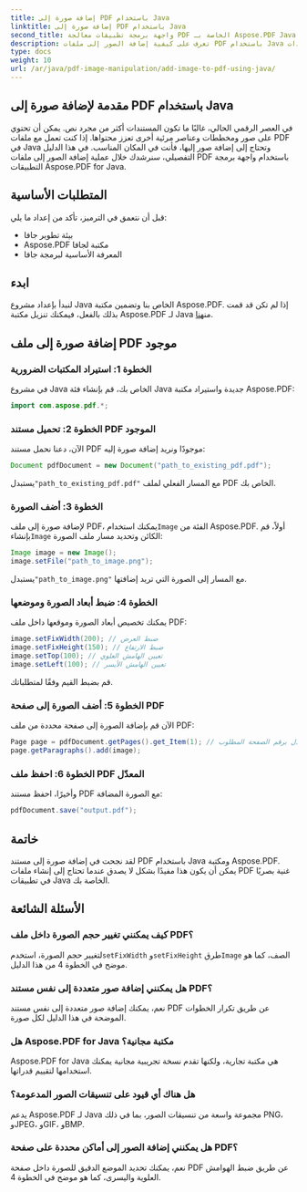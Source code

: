 ```yaml
---
title: إضافة صورة إلى PDF باستخدام Java
linktitle: إضافة صورة إلى PDF باستخدام Java
second_title: واجهة برمجة تطبيقات معالجة PDF الخاصة بـ Aspose.PDF Java
description: تعرف على كيفية إضافة الصور إلى ملفات PDF باستخدام Java من خلال دليلنا خطوة بخطوة. قم بتعزيز مستندات PDF الخاصة بك باستخدام العناصر المرئية بسهولة.
type: docs
weight: 10
url: /ar/java/pdf-image-manipulation/add-image-to-pdf-using-java/
---
```


## مقدمة لإضافة صورة إلى PDF باستخدام Java

في العصر الرقمي الحالي، غالبًا ما تكون المستندات أكثر من مجرد نص. يمكن أن تحتوي على صور ومخططات وعناصر مرئية أخرى تعزز محتواها. إذا كنت تعمل مع ملفات PDF في Java وتحتاج إلى إضافة صور إليها، فأنت في المكان المناسب. في هذا الدليل التفصيلي، سنرشدك خلال عملية إضافة الصور إلى ملفات PDF باستخدام واجهة برمجة التطبيقات Aspose.PDF for Java.

## المتطلبات الأساسية

قبل أن نتعمق في الترميز، تأكد من إعداد ما يلي:

- بيئة تطوير جافا
- Aspose.PDF مكتبة لجافا
- المعرفة الأساسية لبرمجة جافا

## ابدء

لنبدأ بإعداد مشروع Java الخاص بنا وتضمين مكتبة Aspose.PDF. إذا لم تكن قد قمت بذلك بالفعل، فيمكنك تنزيل مكتبة Aspose.PDF لـ Java من[هنا](https://releases.aspose.com/pdf/java/).

## إضافة صورة إلى ملف PDF موجود

### الخطوة 1: استيراد المكتبات الضرورية

في مشروع Java الخاص بك، قم بإنشاء فئة Java جديدة واستيراد مكتبة Aspose.PDF:

```java
import com.aspose.pdf.*;
```

### الخطوة 2: تحميل مستند PDF الموجود

الآن، دعنا نحمل مستند PDF موجودًا ونريد إضافة صورة إليه:

```java
Document pdfDocument = new Document("path_to_existing_pdf.pdf");
```

 يستبدل`"path_to_existing_pdf.pdf"` مع المسار الفعلي لملف PDF الخاص بك.

### الخطوة 3: أضف الصورة

 لإضافة صورة إلى ملف PDF، يمكنك استخدام`Image` الفئة من Aspose.PDF. أولاً، قم بإنشاء`Image` الكائن وتحديد مسار ملف الصورة:

```java
Image image = new Image();
image.setFile("path_to_image.png");
```

 يستبدل`"path_to_image.png"` مع المسار إلى الصورة التي تريد إضافتها.

### الخطوة 4: ضبط أبعاد الصورة وموضعها

يمكنك تخصيص أبعاد الصورة وموقعها داخل ملف PDF:

```java
image.setFixWidth(200); // ضبط العرض
image.setFixHeight(150); // ضبط الارتفاع
image.setTop(100); // تعيين الهامش العلوي
image.setLeft(100); // تعيين الهامش الأيسر
```

قم بضبط القيم وفقًا لمتطلباتك.

### الخطوة 5: أضف الصورة إلى صفحة PDF

الآن قم بإضافة الصورة إلى صفحة محددة من ملف PDF:

```java
Page page = pdfDocument.getPages().get_Item(1); // استبدل برقم الصفحة المطلوب
page.getParagraphs().add(image);
```

### الخطوة 6: احفظ ملف PDF المعدّل

وأخيرًا، احفظ مستند PDF مع الصورة المضافة:

```java
pdfDocument.save("output.pdf");
```

## خاتمة

لقد نجحت في إضافة صورة إلى مستند PDF باستخدام Java ومكتبة Aspose.PDF. يمكن أن يكون هذا مفيدًا بشكل لا يصدق عندما تحتاج إلى إنشاء ملفات PDF غنية بصريًا في تطبيقات Java الخاصة بك.

## الأسئلة الشائعة

### كيف يمكنني تغيير حجم الصورة داخل ملف PDF؟

 لتغيير حجم الصورة، استخدم`setFixWidth` و`setFixHeight` طرق`Image` الصف، كما هو موضح في الخطوة 4 من هذا الدليل.

### هل يمكنني إضافة صور متعددة إلى نفس مستند PDF؟

نعم، يمكنك إضافة صور متعددة إلى نفس مستند PDF عن طريق تكرار الخطوات الموضحة في هذا الدليل لكل صورة.

### هل Aspose.PDF for Java مكتبة مجانية؟

Aspose.PDF for Java هي مكتبة تجارية، ولكنها تقدم نسخة تجريبية مجانية يمكنك استخدامها لتقييم قدراتها.

### هل هناك أي قيود على تنسيقات الصور المدعومة؟

يدعم Aspose.PDF لـ Java مجموعة واسعة من تنسيقات الصور، بما في ذلك PNG، وJPEG، وGIF، وBMP.

### هل يمكنني إضافة الصور إلى أماكن محددة على صفحة PDF؟

نعم، يمكنك تحديد الموضع الدقيق للصورة داخل صفحة PDF عن طريق ضبط الهوامش العلوية واليسرى، كما هو موضح في الخطوة 4.
